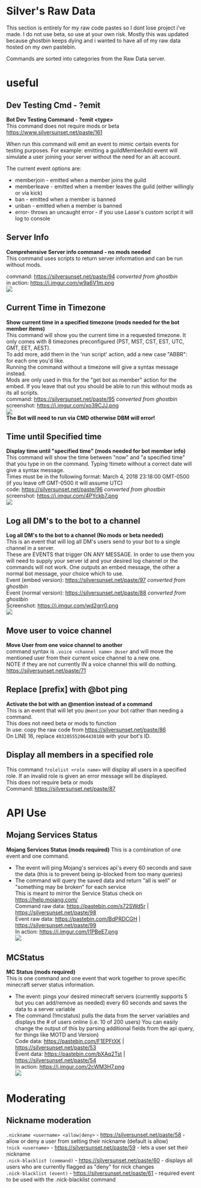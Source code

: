# Silver's Raw Data

This section is entirely for my raw code pastes so I dont lose project i've made. I do not use beta, so use at your own risk.
Mostly this was updated because ghostbin keeps dying and i wanted to have all of my raw data hosted on my own pastebin.

Commands are sorted into categories from the Raw Data server. 

# useful
## Dev Testing Cmd - ?emit
**Bot Dev Testing Command - ?emit &lt;type&gt;**  
This command does not require mods or beta  
https://www.silversunset.net/paste/161  

When run this command will emit an event to mimic certain events for testing purposes. For example: emitting a guildMemberAdd event will simulate a user joining your server without the need for an alt account.  

The current event <type> options are:  
- memberjoin - emitted when a member joins the guild   
- memberleave - emitted when a member leaves the guild (either willingly or via kick)   
- ban - emitted when a member is banned  
- unban - emitted when a member is banned  
- error- throws an uncaught error - if you use Lasse's custom script it will log to console  
  
## Server Info
**Comprehensive Server info command - no mods needed**  
This command uses scripts to return server information and can be run without mods.   

command: https://silversunset.net/paste/94 *converted from ghostbin*  
in action: https://i.imgur.com/w9a6V1m.png  
![](https://i.imgur.com/w9a6V1m.png)

## Current Time in Timezone
**Show current time in a specified timezone (mods needed for the bot member items)**  
This command will show you the current time in a requested timezone. It only comes with 8 timezones preconfigured (PST, MST, CST, EST, UTC, GMT, EET, AEST).   
To add more, add them in the 'run script' action, add a new case "ABBR": for each one you'd like.  
Running the command without a timezone will give a syntax message instead.  
Mods are only used in this for the "get bot as member" action for the embed. If you leave that out you should be able to run this without mods as its all scripts.  
command: https://silversunset.net/paste/95 *converted from ghostbin*  
screenshot: https://i.imgur.com/xo39CJJ.png  
![](https://i.imgur.com/xo39CJJ.png)  
**The Bot will need to run via CMD otherwise DBM will error!**

## Time until Specified time
**Display time until "specified time" (mods needed for bot member info)**  
This command will show the time between "now" and "a specified time" that you type in on the command. Typing !timeto without a correct date will give a syntax message.   
Times must be in the following format: March 4, 2018 23:18:00 GMT-0500 (if you leave off GMT-0500 it will assume UTC)  
code: https://silversunset.net/paste/96 *converted from ghostbin*  
screenshot: https://i.imgur.com/4PYckb7.png  
![](https://i.imgur.com/4PYckb7.png)  

## Log all DM's to the bot to a channel
**Log all DM's to the bot to a channel (No mods or beta needed)**  
This is an event that will log all DM's users send to your bot to a single channel in a server.  
These are EVENTS that trigger ON ANY MESSAGE. In order to use them you will need to supply your server id and your desired log channel or the commands will not work. One outputs an embed message, the other a normal bot message, your choice which to use.  
Event (embed version): https://silversunset.net/paste/97 *converted from ghostbin*  
Event (normal version): https://silversunset.net/paste/88 *converted from ghostbin*  
Screenshot: https://i.imgur.com/wd2grr0.png  
![](https://i.imgur.com/wd2grr0.png)  

## Move user to voice channel
**Move User from one voice channel to another**  
command syntax is `.voice <channel name> @user` and will move the mentioned user from their current voice channel to a new one.  
NOTE if they are not currently IN a voice channel this will do nothing.  
https://silversunset.net/paste/71  

## Replace [prefix] with @bot ping
**Activate the bot with an @mention instead of a command**  
This is an event that will let you `@mention` your bot rather than needing a command.  
This does not need beta or mods to function  
In use: copy the raw code from https://silversunset.net/paste/86  
On LINE 16, replace `403205552064430100` with your bot's ID.  

## Display all members in a specified role
This command `?rolelist <role name>` will display all users in a specified role. If an invalid role is given an error message will be displayed.   
This does not require beta or mods  
Command: https://silversunset.net/paste/87  

# API Use
## Mojang Services Status 
**Mojang Services Status (mods required)** 
This is a combination of one event and one command.  
- The event will ping Mojang's services api's every 60 seconds and save the data (this is to prevent being ip-blocked from too many queries)  
- The command will query the saved data and return "all is well" or "something may be broken" for each service  
This is meant to mirror the Service Status check on https://help.mojang.com/  
Command raw data: https://pastebin.com/s72SWd5r | https://silversunset.net/paste/98  
Event raw data: https://pastebin.com/BdPRDCGH | https://silversunset.net/paste/99  
In action: https://i.imgur.com/l1PBeE7.png  
![](https://i.imgur.com/l1PBeE7.png)

## MCStatus
**MC Status  (mods required)**  
This is one command and one event that work together to prove specific minecraft server status information.   
- The event: pings your desired minecraft servers (currently supports 5 but you can add/remove as needed) every 60 seconds and saves the data to a server variable  
- The command (!mcstatus) pulls the data from the server variables and displays the # of users online (i.e. 10 of 200 users)
You can easily change the output of this by parsing additional fields from the api query, for things like MOTD and Version)  
Code data: https://pastebin.com/F1EPFtXK | https://silversunset.net/paste/53  
Event data: https://pastebin.com/bXAq2Tst | https://silversunset.net/paste/54  
In action: https://i.imgur.com/2cWM3H7.png  
![](https://i.imgur.com/2cWM3H7.png)  

# Moderating
## Nickname moderation
`.nickname <username> <allow|deny>` - https://silversunset.net/paste/58 - allow or deny a user from setting their nickname (default is allow)  
`!nick <username>` - https://silversunset.net/paste/59  - lets a user set their nickname  
`.nick-blacklist (command)` - https://silversunset.net/paste/60 - displays all users who are currently flagged as "deny" for nick changes  
`.nick-blacklist (event)` - https://silversunset.net/paste/61 - required event to be used with the .nick-blacklist command  


